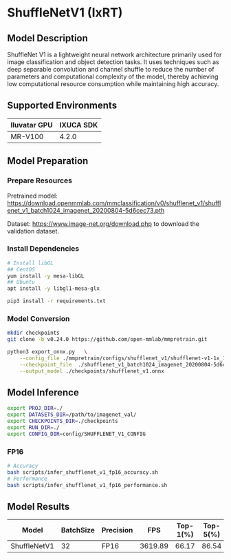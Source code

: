 # ShuffleNetV1 (IxRT)

## Model Description

ShuffleNet V1 is a lightweight neural network architecture primarily used for image classification and object detection tasks.
It uses techniques such as deep separable convolution and channel shuffle to reduce the number of parameters and computational complexity of the model, thereby achieving low computational resource consumption while maintaining high accuracy.

## Supported Environments

| Iluvatar GPU | IXUCA SDK |
|--------------|-----------|
| MR-V100      | 4.2.0     |

## Model Preparation

### Prepare Resources

Pretrained model: <https://download.openmmlab.com/mmclassification/v0/shufflenet_v1/shufflenet_v1_batch1024_imagenet_20200804-5d6cec73.pth>

Dataset: <https://www.image-net.org/download.php> to download the validation dataset.

### Install Dependencies

```bash
# Install libGL
## CentOS
yum install -y mesa-libGL
## Ubuntu
apt install -y libgl1-mesa-glx

pip3 install -r requirements.txt
```

### Model Conversion

```bash
mkdir checkpoints 
git clone -b v0.24.0 https://github.com/open-mmlab/mmpretrain.git

python3 export_onnx.py   \
    --config_file ./mmpretrain/configs/shufflenet_v1/shufflenet-v1-1x_16xb64_in1k.py  \
    --checkpoint_file  ./shufflenet_v1_batch1024_imagenet_20200804-5d6cec73.pth \
    --output_model ./checkpoints/shufflenet_v1.onnx
```

## Model Inference

```bash
export PROJ_DIR=./
export DATASETS_DIR=/path/to/imagenet_val/
export CHECKPOINTS_DIR=./checkpoints
export RUN_DIR=./
export CONFIG_DIR=config/SHUFFLENET_V1_CONFIG

```

### FP16

```bash
# Accuracy
bash scripts/infer_shufflenet_v1_fp16_accuracy.sh
# Performance
bash scripts/infer_shufflenet_v1_fp16_performance.sh
```

## Model Results

| Model        | BatchSize | Precision | FPS     | Top-1(%) | Top-5(%) |
|--------------|-----------|-----------|---------|----------|----------|
| ShuffleNetV1 | 32        | FP16      | 3619.89 | 66.17    | 86.54    |
